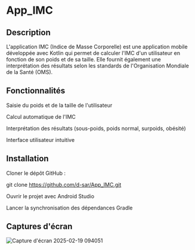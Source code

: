 # App_IMC

## Description

L'application IMC (Indice de Masse Corporelle) est une application mobile développée avec Kotlin qui permet de calculer l'IMC d'un utilisateur en fonction de son poids et de sa taille. Elle fournit également une interprétation des résultats selon les standards de l'Organisation Mondiale de la Santé (OMS).

## Fonctionnalités

  Saisie du poids et de la taille de l'utilisateur
  
  Calcul automatique de l'IMC
  
  Interprétation des résultats (sous-poids, poids normal, surpoids, obésité)
  
  Interface utilisateur intuitive

## Installation

  Cloner le dépôt GitHub :
  
  git clone https://github.com/d-sar/App_IMC.git
  
  Ouvrir le projet avec Android Studio
  
  Lancer la synchronisation des dépendances Gradle

## Captures d'écran
![Capture d'écran 2025-02-19 094051](https://github.com/user-attachments/assets/de9eab2f-188a-47c7-b224-c940be94efa0)

